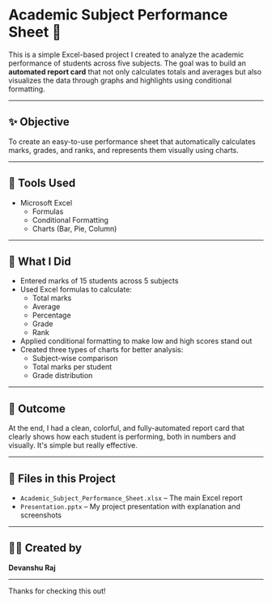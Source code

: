 # Academic Subject Performance Sheet 📘

This is a simple Excel-based project I created to analyze the academic performance of students across five subjects. The goal was to build an **automated report card** that not only calculates totals and averages but also visualizes the data through graphs and highlights using conditional formatting.

---

## ✨ Objective

To create an easy-to-use performance sheet that automatically calculates marks, grades, and ranks, and represents them visually using charts.

---

## 🧰 Tools Used

- Microsoft Excel
  - Formulas
  - Conditional Formatting
  - Charts (Bar, Pie, Column)

---

## 📝 What I Did

- Entered marks of 15 students across 5 subjects
- Used Excel formulas to calculate:
  - Total marks
  - Average
  - Percentage
  - Grade
  - Rank
- Applied conditional formatting to make low and high scores stand out
- Created three types of charts for better analysis:
  - Subject-wise comparison
  - Total marks per student
  - Grade distribution

---

## 🎯 Outcome

At the end, I had a clean, colorful, and fully-automated report card that clearly shows how each student is performing, both in numbers and visually. It's simple but really effective.

---

## 📁 Files in this Project

- `Academic_Subject_Performance_Sheet.xlsx` – The main Excel report
- `Presentation.pptx` – My project presentation with explanation and screenshots

---

## 🙋‍♂️ Created by

**Devanshu Raj**

---

Thanks for checking this out!
